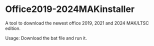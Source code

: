 # Office2019-2024MAKinstaller
A tool to download the newest office 2019, 2021 and 2024 MAK/LTSC edition.


Usage:
    Download the bat file and run it.
